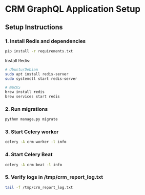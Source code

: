 # CRM GraphQL Application Setup

## Setup Instructions

### 1. Install Redis and dependencies
```bash
pip install -r requirements.txt
```

Install Redis:
```bash
# Ubuntu/Debian
sudo apt install redis-server
sudo systemctl start redis-server

# macOS
brew install redis
brew services start redis
```

### 2. Run migrations
```bash
python manage.py migrate
```

### 3. Start Celery worker
```bash
celery -A crm worker -l info
```

### 4. Start Celery Beat
```bash
celery -A crm beat -l info
```

### 5. Verify logs in /tmp/crm_report_log.txt
```bash
tail -f /tmp/crm_report_log.txt
```